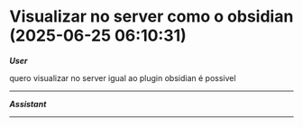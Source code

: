 <!-- Generated by SpecStory -->

# Visualizar no server como o obsidian (2025-06-25 06:10:31)

_**User**_

quero visualizar no server igual ao plugin obsidian é possivel

---

_**Assistant**_



---

